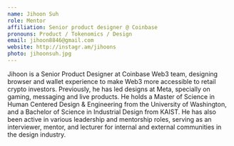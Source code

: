 ```yaml
---
name: Jihoon Suh
role: Mentor
affiliation: Senior product designer @ Coinbase
pronouns: Product / Tokenomics / Design
email: jihoon8846@gmail.com
website: http://instagr.am/jihoons
photo: jihoonsuh.jpg
---
```


Jihoon is a Senior Product Designer at Coinbase Web3 team, designing browser and wallet experience to make Web3 more accessible to retail crypto investors. Previously, he has led designs at Meta, specially on gaming, messaging and live products. He holds a Master of Science in Human Centered Design & Engineering from the University of Washington, and a Bachelor of Science in Industrial Design from KAIST. He has also been active in various leadership and mentorship roles, serving as an interviewer, mentor, and lecturer for internal and external communities in the design industry.
